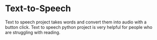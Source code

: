 # Text-to-Speech
Text to speech project takes words and convert them into audio with a button click. Text to speech python project is very helpful for people who are struggling with reading.
